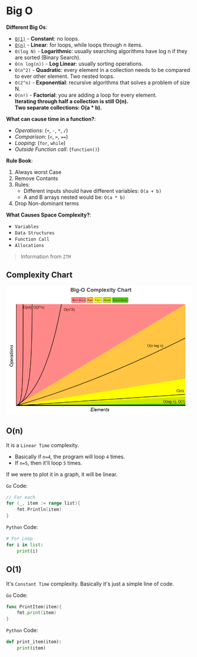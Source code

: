# Big O

**Different Big Os**:

- [`O(1)`](#o1) - **Constant**: no loops.
- [`O(n)`](#on) - **Linear**: for loops, while loops through n items.
- `O(log N)` - **Logarithmic**: usually searching algorithms have log n if they are sorted (Binary Search).
- `O(n log(n))` - **Log Linear**: usually sorting operations.
- `O(n^2)` - **Quadratic**: every element in a collection needs to be compared to ever other element. Two nested loops.
- `O(2^n)` - **Exponential**: recursive algorithms that solves a problem of size N.
- `O(n!)` - **Factorial**: you are adding a loop for every element.\
**Iterating through half a collection is still O(n).**\
**Two separate collections: O(a * b).**

**What can cause time in a function?**:

- *Operations*: (`+`, `-`, `*`, `/`)
- *Comparison*: (`<`, `>`, `==`)
- *Looping*: (`for`, `while`)
- *Outside Function call*: (`function()`)

**Rule Book**:

1. Always worst Case
2. Remove Contants
3. Rules:
    - Different inputs should have different variables: `O(a + b)`
    - A and B arrays nested would be: `O(a * b)`
4. Drop Non-dominant terms

**What Causes Space Complexity?**:

- `Variables`
- `Data Structures`
- `Function Call`
- `Allocations`

> Information from `ZTM`

## Complexity Chart

![Big O Chart](../images/big_o.png)

## O(n)

It is a `Linear Time` complexity.

- Basically if `n=4`, the program will loop `4` times.
- If `n=5`, then it'll loop `5` times.

If we were to plot it in a graph, it will be linear.

`Go` Code:

```GO
// For each
for (_, item := range list){
    fmt.Println(item)
}
```

`Python` Code:

```Python
# For Loop
for i in list:
    print(i)
```

## O(1)

It's `Constant Time` complexity. Basically it's just a simple line of code.

`Go` Code:

```GO
func PrintItem(item){
    fmt.print(item)
}
```

`Python` Code:

```Python
def print_item(item):
    print(item)
```
